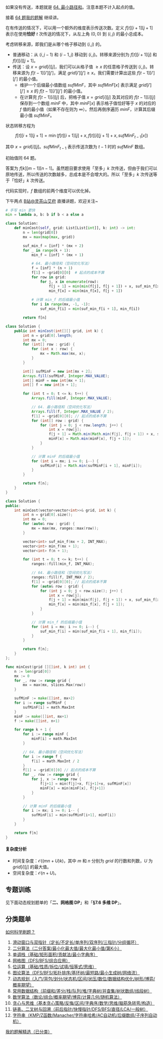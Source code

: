 如果没有传送，本题就是 [64. 最小路径和](https://leetcode.cn/problems/minimum-path-sum/)。注意本题不计入起点的值。

接着 [64 题我的题解](https://leetcode.cn/problems/minimum-path-sum/solutions/3045828/jiao-ni-yi-bu-bu-si-kao-dpcong-ji-yi-hua-zfb2/) 继续讲。

在有传送的情况下，可以用一个额外的维度表示传送次数。定义 $f[t][i+1][j+1]$ 表示在使用**恰好** $t$ 次传送的情况下，从左上角 $(0,0)$ 到 $(i,j)$ 的最小总成本。

考虑转移来源，即我们是从哪个格子移动到 $(i,j)$ 的。

- 普通移动：从 $(i,j-1)$ 和 $(i-1,j)$ 移动到 $(i,j)$。转移来源分别为 $f[t][i+1][j]$ 和 $f[t][i][j+1]$。
- 传送：设 $x = \textit{grid}[i][j]$，我们可以从格子值 $\ge x$ 的任意格子传送到 $(i,j)$。转移来源为 $f[t-1][i'][j']$，满足 $\textit{grid}[i'][j']\ge x$。我们需要计算出这些 $f[t-1][i'][j']$ 的最小值。
   - 维护一个后缀最小值数组 $\textit{sufMinF}$，其中 $\textit{sufMinF}[x]$ 表示满足 $\textit{grid}[i'][j']\ge x$ 的 $f[t-1][i'][j']$ 的最小值。
   - 在计算完 $f[t-1][i][j]$ 后，把格子值 $x=\textit{grid}[i][j]$ 及其对应的 $f[t-1][i][j]$ 保存到一个数组 $\textit{minF}$ 中，其中 $\textit{minF}[x]$ 表示格子值恰好等于 $x$ 的对应的 $f$ 值的最小值（如果不存在则为 $\infty$）。然后再倒序遍历 $\textit{minF}$，计算其后缀最小值 $\textit{sufMinF}$。

状态转移方程为

$$
f[t][i+1][j+1] = \min(f[t][i+1][j]  + x, f[t][i][j+1]  + x, \textit{sufMinF}_{t-1}[x])
$$

其中 $x = \textit{grid}[i][j]$。$\textit{sufMinF}_{t-1}$ 表示传送次数为 $t-1$ 时的 $\textit{sufMinF}$ 数组。

初始值同 64 题。

答案为 $f[k][m-1][n-1]$。虽然题目要求使用「至多」$k$ 次传送，但由于我们可以原地传送，所以传送的次数越多，总成本是不会增大的。所以「至多」$k$ 次传送等于「恰好」$k$ 次传送。

代码实现时，$f$ 数组的前两个维度可以优化掉。

下午两点 [B站@灵茶山艾府](https://space.bilibili.com/206214) 直播讲题，欢迎关注~

```py [sol-Python3]
# 手写 min 更快
min = lambda a, b: b if b < a else a

class Solution:
    def minCost(self, grid: List[List[int]], k: int) -> int:
        n = len(grid[0])
        mx = max(map(max, grid))

        suf_min_f = [inf] * (mx + 2)
        for _ in range(k + 1):
            min_f = [inf] * (mx + 1)

            # 64. 最小路径和（空间优化写法）
            f = [inf] * (n + 1)
            f[1] = -grid[0][0]  # 起点的成本不算
            for row in grid:
                for j, x in enumerate(row):
                    f[j + 1] = min(min(f[j], f[j + 1]) + x, suf_min_f[x])
                    min_f[x] = min(min_f[x], f[j + 1])
   
            # 计算 min_f 的后缀最小值
            for i in range(mx, -1, -1):
                suf_min_f[i] = min(suf_min_f[i + 1], min_f[i])

        return f[n]
```

```java [sol-Java]
class Solution {
    public int minCost(int[][] grid, int k) {
        int n = grid[0].length;
        int mx = 0;
        for (int[] row : grid) {
            for (int x : row) {
                mx = Math.max(mx, x);
            }
        }

        int[] sufMinF = new int[mx + 2];
        Arrays.fill(sufMinF, Integer.MAX_VALUE);
        int[] minF = new int[mx + 1];
        int[] f = new int[n + 1];

        for (int t = 0; t <= k; t++) {
            Arrays.fill(minF, Integer.MAX_VALUE);

            // 64. 最小路径和（空间优化写法）
            Arrays.fill(f, Integer.MAX_VALUE / 2);
            f[1] = -grid[0][0]; // 起点的成本不算
            for (int[] row : grid) {
                for (int j = 0; j < row.length; j++) {
                    int x = row[j];
                    f[j + 1] = Math.min(Math.min(f[j], f[j + 1]) + x, sufMinF[x]);
                    minF[x] = Math.min(minF[x], f[j + 1]);
                }
            }

            // 计算 minF 的后缀最小值
            for (int i = mx; i >= 0; i--) {
                sufMinF[i] = Math.min(sufMinF[i + 1], minF[i]);
            }
        }

        return f[n];
    }
}
```

```cpp [sol-C++]
class Solution {
public:
    int minCost(vector<vector<int>>& grid, int k) {
        int n = grid[0].size();
        int mx = 0;
        for (auto& row : grid) {
            mx = max(mx, ranges::max(row));
        }

        vector<int> suf_min_f(mx + 2, INT_MAX);
        vector<int> min_f(mx + 1);
        vector<int> f(n + 1);

        for (int t = 0; t <= k; t++) {
            ranges::fill(min_f, INT_MAX);

            // 64. 最小路径和（空间优化写法）
            ranges::fill(f, INT_MAX / 2);
            f[1] = -grid[0][0]; // 起点的成本不算
            for (auto& row : grid) {
                for (int j = 0; j < row.size(); j++) {
                    int x = row[j];
                    f[j + 1] = min(min(f[j], f[j + 1]) + x, suf_min_f[x]);
                    min_f[x] = min(min_f[x], f[j + 1]);
                }
            }

            // 计算 min_f 的后缀最小值
            for (int i = mx; i >= 0; i--) {
                suf_min_f[i] = min(suf_min_f[i + 1], min_f[i]);
            }
        }

        return f[n];
    }
};
```

```go [sol-Go]
func minCost(grid [][]int, k int) int {
	n := len(grid[0])
	mx := 0
	for _, row := range grid {
		mx = max(mx, slices.Max(row))
	}

	sufMinF := make([]int, mx+2)
	for i := range sufMinF {
		sufMinF[i] = math.MaxInt
	}
	minF := make([]int, mx+1)
	f := make([]int, n+1)

	for range k + 1 {
		for i := range minF {
			minF[i] = math.MaxInt
		}

		// 64. 最小路径和（空间优化写法）
		for i := range f {
			f[i] = math.MaxInt / 2
		}
		f[1] = -grid[0][0] // 起点的成本不算
		for _, row := range grid {
			for j, x := range row {
				f[j+1] = min(f[j]+x, f[j+1]+x, sufMinF[x])
				minF[x] = min(minF[x], f[j+1])
			}
		}

		// 计算 minF 的后缀最小值
		for i := mx; i >= 0; i-- {
			sufMinF[i] = min(sufMinF[i+1], minF[i])
		}
	}

	return f[n]
}
```

#### 复杂度分析

- 时间复杂度：$\mathcal{O}((mn+U)k)$，其中 $m$ 和 $n$ 分别为 $\textit{grid}$ 的行数和列数，$U$ 为 $\textit{grid}[i][j]$ 的最大值。
- 空间复杂度：$\mathcal{O}(n+U)$。

## 专题训练

见下面动态规划题单的「**二、网格图 DP**」和「**§7.6 多维 DP**」。

## 分类题单

[如何科学刷题？](https://leetcode.cn/circle/discuss/RvFUtj/)

1. [滑动窗口与双指针（定长/不定长/单序列/双序列/三指针/分组循环）](https://leetcode.cn/circle/discuss/0viNMK/)
2. [二分算法（二分答案/最小化最大值/最大化最小值/第K小）](https://leetcode.cn/circle/discuss/SqopEo/)
3. [单调栈（基础/矩形面积/贡献法/最小字典序）](https://leetcode.cn/circle/discuss/9oZFK9/)
4. [网格图（DFS/BFS/综合应用）](https://leetcode.cn/circle/discuss/YiXPXW/)
5. [位运算（基础/性质/拆位/试填/恒等式/思维）](https://leetcode.cn/circle/discuss/dHn9Vk/)
6. [图论算法（DFS/BFS/拓扑排序/基环树/最短路/最小生成树/网络流）](https://leetcode.cn/circle/discuss/01LUak/)
7. [动态规划（入门/背包/划分/状态机/区间/状压/数位/数据结构优化/树形/博弈/概率期望）](https://leetcode.cn/circle/discuss/tXLS3i/)
8. [常用数据结构（前缀和/差分/栈/队列/堆/字典树/并查集/树状数组/线段树）](https://leetcode.cn/circle/discuss/mOr1u6/)
9. [数学算法（数论/组合/概率期望/博弈/计算几何/随机算法）](https://leetcode.cn/circle/discuss/IYT3ss/)
10. [贪心与思维（基本贪心策略/反悔/区间/字典序/数学/思维/脑筋急转弯/构造）](https://leetcode.cn/circle/discuss/g6KTKL/)
11. [链表、二叉树与回溯（前后指针/快慢指针/DFS/BFS/直径/LCA/一般树）](https://leetcode.cn/circle/discuss/K0n2gO/)
12. [字符串（KMP/Z函数/Manacher/字符串哈希/AC自动机/后缀数组/子序列自动机）](https://leetcode.cn/circle/discuss/SJFwQI/)

[我的题解精选（已分类）](https://github.com/EndlessCheng/codeforces-go/blob/master/leetcode/SOLUTIONS.md)

